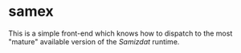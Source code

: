 samex
=====

This is a simple front-end which knows how to dispatch to the most
"mature" available version of the *Samizdat* runtime.
